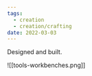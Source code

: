 ```yaml
---
tags:
  - creation
  - creation/crafting
date: 2022-03-03
---
```


Designed and built.

![[tools-workbenches.png]]